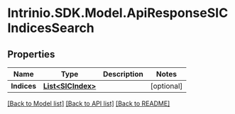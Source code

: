# Intrinio.SDK.Model.ApiResponseSICIndicesSearch
## Properties

Name | Type | Description | Notes
------------ | ------------- | ------------- | -------------
**Indices** | [**List&lt;SICIndex&gt;**](SICIndex.md) |  | [optional] 

[[Back to Model list]](../README.md#documentation-for-models) [[Back to API list]](../README.md#documentation-for-api-endpoints) [[Back to README]](../README.md)

